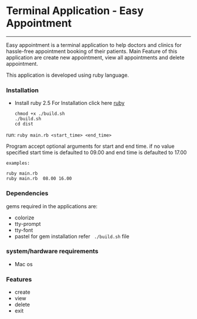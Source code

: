 
# Terminal Application - Easy Appointment 
----

Easy appointment is a terminal application to help doctors and clinics for hassle-free appointment booking of their patients. Main Feature of this application are create new appointment, view all appointments and delete appointment.


This application is developed using ruby language.


### Installation 
* Install ruby 2.5
For Installation click here [ruby](https://www.ruby-lang.org/en/downloads/)

    ```
    chmod +x ./build.sh
    ./build.sh 
    cd dist
    ```

run: ```ruby main.rb <start_time> <end_time>```

Program accept optional arguments for start and end time. if no value specified start time is defaulted to 09.00 and end time is defaulted to 17.00

    examples:

    ruby main.rb 
    ruby main.rb  08.00 16.00



### Dependencies

gems required in the applications are:
* colorize 
* tty-prompt
* tty-font
* pastel
for gem installation refer ``` ./build.sh```  file


### system/hardware requirements

* Mac os 

### Features

* create 
* view
* delete
* exit 


